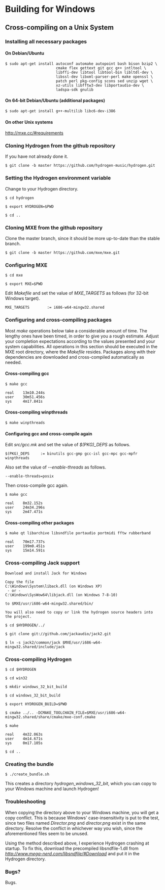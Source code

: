 # Building for Windows

## Cross-compiling on a Unix System

### Installing all necessary packages

#### On Debian/Ubuntu

    $ sudo apt-get install autoconf automake autopoint bash bison bzip2 \
                           cmake flex gettext git gcc g++ intltool \
                           libffi-dev libtool libtool-bin libltdl-dev \
                           libssl-dev libxml-parser-perl make openssl \
                           patch perl pkg-config scons sed unzip wget \
                           xz-utils libfftw3-dev libportaudio-dev \
                           ladspa-sdk gnulib

#### On 64-bit Debian/Ubuntu (additional packages)

    $ sudo apt-get install g++-multilib libc6-dev-i386

#### On other Unix systems

http://mxe.cc/#requirements

### Cloning Hydrogen from the github repository

If you have not already done it.

    $ git clone -b master https://github.com/hydrogen-music/hydrogen.git

### Setting the Hydrogen environment variable

Change to your Hydrogen directory.

    $ cd hydrogen
    
    $ export HYDROGEN=$PWD
    
    $ cd ..

### Cloning MXE from the github repository

Clone the master branch, since it should be more up-to-date than the stable branch.

    $ git clone -b master https://github.com/mxe/mxe.git

### Configuring MXE

    $ cd mxe

    $ export MXE=$PWD

Edit *Makefile* and set the value of *MXE_TARGETS* as follows (for 32-bit Windows target).

    MXE_TARGETS        := i686-w64-mingw32.shared

### Configuring and cross-compiling packages

Most *make* operations below take a considerable amount of time. The lengthy ones have been timed, in order to give you a rough estimate. Adjust your completion expectations according to the values presented and your system capabilities. All operations in this section should be executed in the MXE root directory, where the *Makefile* resides. Packages along with their dependencies are downloaded and cross-compiled automatically as needed.

#### Cross-compiling gcc

    $ make gcc

    real    13m10.244s
    user    30m51.456s
    sys     4m17.841s

#### Cross-compiling winpthreads

    $ make winpthreads

#### Configuring gcc and cross-compile again

Edit *src/gcc.mk* and set the value of *$(PKG)_DEPS* as follows.

    $(PKG)_DEPS     := binutils gcc-gmp gcc-isl gcc-mpc gcc-mpfr winpthreads

Also set the value of *--enable-threads* as follows.

    --enable-threads=posix

Then cross-compile gcc again.

    $ make gcc

    real    8m32.152s
    user    24m34.296s
    sys     2m47.471s

#### Cross-compiling other packages

    $ make qt libarchive libsndfile portaudio portmidi fftw rubberband

    real    70m17.737s
    user    199m0.451s
    sys     15m14.591s

### Cross-compiling Jack support
    
    Download and install Jack for Windows

    Copy the file 
	C:\Windows\System\liback.dll (on Windows XP)
	 - or - 
	C:\Windows\SysWow64\libjack.dll (on Windows 7-8-10)

    to $MXE/usr/i686-w64-mingw32.shared/bin/

    You will also need to copy or link the hydrogen source headers into the project.
    
    $ cd $HYDROGEN/../

    $ git clone git://github.com/jackaudio/jack2.git

    $ ln -s jack2/common/jack $MXE/usr/i686-w64-mingw32.shared/include/jack

### Cross-compiling Hydrogen

    $ cd $HYDROGEN
    
    $ cd win32
    
    $ mkdir windows_32_bit_build
    
    $ cd windows_32_bit_build
    
    $ export HYDROGEN_BUILD=$PWD
    
    $ cmake ../.. -DCMAKE_TOOLCHAIN_FILE=$MXE/usr/i686-w64-mingw32.shared/share/cmake/mxe-conf.cmake
    
    $ make

    real    4m32.063s
    user    4m14.671s
    sys     0m17.105s

    $ cd ..

### Creating the bundle

    $ ./create_bundle.sh

This creates a directory *hydrogen_windows_32_bit*, which you can copy to your Windows machine and launch Hydrogen!

### Troubleshooting

When copying the directory above to your Windows machine, you will get a copy conflict. This is because Windows' case-insensitivity is put to the test, since two files named *Director.png* and *director.png* exist in the same directory. Resolve the conflict in whichever way you wish, since the aforementioned files seem to be unused.

Using the method described above, I experience Hydrogen crashing at startup. To fix this, download the precompiled libsndfile-1.dll from *http://www.mega-nerd.com/libsndfile/#Download* and put it in the Hydrogen directory.

### Bugs?

Bugs.